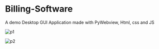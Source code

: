 # Billing-Software

A demo Desktop GUI Application made with PyWebview, Html, css and JS

![p1](https://user-images.githubusercontent.com/61817579/155261629-1eed46dc-438b-4d98-8d97-5e69d9903934.png)

![p2](https://user-images.githubusercontent.com/61817579/155261663-fa30606b-3ae8-48f1-9e03-b93cec97ee0c.png)
